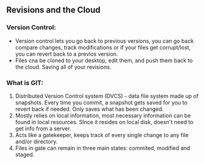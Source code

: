 ## Revisions and the Cloud
### Version Control:
  * Version control lets you go back to previous versions, you can go back compare changes, track modifications or if your files get corrupt/lost, you can revert back to a previos version. 
  * Files cna be cloned to your desktop, edit them, and push them back to the cloud. Saving all of your revisions.
  
### What is GIT:
1. Distributed Version Control system (DVCS) - data file system made up of snapshots. Every time you commit, a snapshot gets saved for you to revert back if needed. Only saves what has been changed. 
2. Mostly relies on local information, most necessary information can be found in local resources. SInce it resides on local disk, doesn't need to get info from a server.
3. Acts like a gatekeeper, keeps track of every single change to any file and/or directory.
4. Files in gate can remain in three main states: commited, modified and staged. 
  

